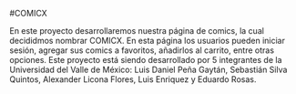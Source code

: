 #COMICX

En este proyecto desarrollaremos nuestra página de comics, la cual decididmos nombrar COMICX. En esta página los usuarios pueden iniciar sesión, agregar sus comics a favoritos, añadirlos al carrito, entre otras opciones. Este proyecto está siendo desarrollado por 5 integrantes de la Universidad del Valle de México: Luis Daniel Peña Gaytán, Sebastián Silva Quintos, Alexander Licona Flores, Luis Enriquez y Eduardo Rosas. 
